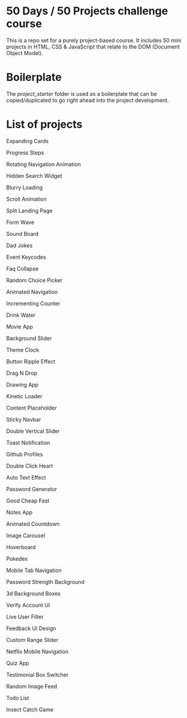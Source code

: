 # 50 Days / 50 Projects challenge course

This is a repo set for a purely project-based course. It includes 50 mini projects in HTML, CSS & JavaScript that relate to the DOM (Document Object Model).

# Boilerplate

The _project_starter_ folder is used as a boilerplate that can be copied/duplicated to go right ahead into the project development.

# List of projects

Expanding Cards

Progress Steps

Rotating Navigation Animation

Hidden Search Widget

Blurry Loading

Scroll Animation

Split Landing Page

Form Wave

Sound Board

Dad Jokes

Event Keycodes

Faq Collapse

Random Choice Picker

Animated Navigation

Incrementing Counter

Drink Water

Movie App

Background Slider

Theme Clock

Button Ripple Effect

Drag N Drop

Drawing App

Kinetic Loader

Content Placeholder

Sticky Navbar

Double Vertical Slider

Toast Notification

Github Profiles

Double Click Heart

Auto Text Effect

Password Generator

Good Cheap Fast

Notes App

Animated Countdown

Image Carousel

Hoverboard

Pokedex

Mobile Tab Navigation

Password Strength Background

3d Background Boxes

Verify Account UI

Live User Filter

Feedback UI Design

Custom Range Slider

Netflix Mobile Navigation

Quiz App

Testimonial Box Switcher

Random Image Feed

Todo List

Insect Catch Game
